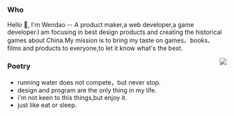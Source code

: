 ### Who

Hello 👋, I'm Wendao -- A product maker,a web developer,a game developer.I am focusing in best design products and creating the historical games about China.My mission is to bring my taste on games、books、films and products to everyone,to let it know what's the best.

<img 
align="right"
src="https://github-readme-stats.vercel.app/api?username=matrixage&show_icons=true&icon_color=0366d6&text_color=24292e&bg_color=ffffff&hide_title=true" 
/>

### Poetry

- running water does not compete，but never stop.
- design and program are the only thing in my life.
- i'm not keen to this things,but enjoy it.
- just like eat or sleep.
